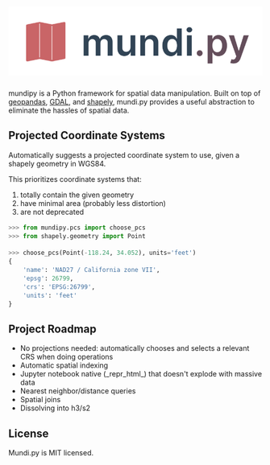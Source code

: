 # ![mundi.py](docs/logo/light.svg)

mundipy is a Python framework for spatial data manipulation. Built on top of
[geopandas](https://geopandas.org/en/stable/), [GDAL](https://gdal.org/),
and [shapely](https://shapely.readthedocs.io/en/stable/manual.html), mundi.py
provides a useful abstraction to eliminate the hassles of spatial data.

## Projected Coordinate Systems

Automatically suggests a projected coordinate system to use, given a shapely
geometry in WGS84.

This prioritizes coordinate systems that:
1. totally contain the given geometry
2. have minimal area (probably less distortion)
3. are not deprecated

```py
>>> from mundipy.pcs import choose_pcs
>>> from shapely.geometry import Point

>>> choose_pcs(Point(-118.24, 34.052), units='feet')
{
    'name': 'NAD27 / California zone VII',
    'epsg': 26799,
    'crs': 'EPSG:26799',
    'units': 'feet'
}
```

## Project Roadmap

- No projections needed: automatically chooses and selects a relevant CRS when doing operations
- Automatic spatial indexing
- Jupyter notebook native (\_repr\_html\_) that doesn't explode with massive data
- Nearest neighbor/distance queries
- Spatial joins
- Dissolving into h3/s2

## License

Mundi.py is MIT licensed.
